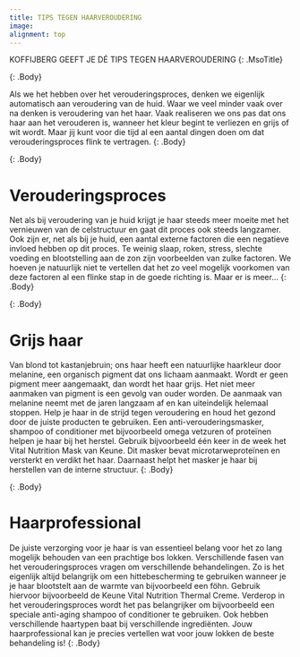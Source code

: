 ```yaml
---
title: TIPS TEGEN HAARVEROUDERING
image:
alignment: top
---
```


KOFFIJBERG GEEFT JE D&Eacute; TIPS TEGEN HAARVEROUDERING
{: .MsoTitle}

{: .Body}

Als we het hebben over het verouderingsproces, denken we eigenlijk automatisch aan veroudering van de huid. Waar we veel minder vaak over na denken is veroudering van het haar. Vaak realiseren we ons pas dat ons haar aan het verouderen is, wanneer het kleur begint te verliezen en grijs of wit wordt. Maar jij kunt voor die tijd al een aantal dingen doen om dat verouderingsproces flink te vertragen.
{: .Body}

{: .Body}

# Verouderingsproces

Net als bij veroudering van je huid krijgt je haar steeds meer moeite met het vernieuwen van de celstructuur en gaat dit proces ook steeds langzamer. Ook zijn er, net als bij je huid, een aantal externe factoren die een negatieve invloed hebben op dit proces. Te weinig slaap, roken, stress, slechte voeding en blootstelling aan de zon zijn voorbeelden van zulke factoren. We hoeven je natuurlijk niet te vertellen dat het zo veel mogelijk voorkomen van deze factoren al een flinke stap in de goede richting is. Maar er is meer…
{: .Body}

{: .Body}

# Grijs haar

Van blond tot kastanjebruin; ons haar heeft een natuurlijke haarkleur door melanine, een organisch pigment dat ons lichaam aanmaakt. Wordt er geen pigment meer aangemaakt, dan wordt het haar grijs. Het niet meer aanmaken van pigment is een gevolg van ouder worden. De aanmaak van melanine neemt met de jaren langzaam af en kan uiteindelijk helemaal stoppen. Help je haar in de strijd tegen veroudering en houd het gezond door de juiste producten te gebruiken. Een anti-verouderingsmasker, shampoo of conditioner met bijvoorbeeld omega vetzuren of prote&iuml;nen helpen je haar bij het herstel. Gebruik bijvoorbeeld &eacute;&eacute;n keer in de week het Vital Nutrition Mask van Keune. Dit masker bevat microtarweprote&iuml;nen en versterkt en verdikt het haar. Daarnaast helpt het masker je haar bij herstellen van de interne structuur.
{: .Body}

{: .Body}

# Haarprofessional

De juiste verzorging voor je haar is van essentieel belang voor het zo lang mogelijk behouden van een prachtige bos lokken. Verschillende fasen van het verouderingsproces vragen om verschillende behandelingen. Zo is het eigenlijk altijd belangrijk om een hittebescherming te gebruiken wanneer je je haar blootstelt aan de warmte van bijvoorbeeld een f&ouml;hn. Gebruik hiervoor bijvoorbeeld de Keune Vital Nutrition Thermal Creme. Verderop in het verouderingsproces wordt het pas belangrijker om bijvoorbeeld een speciale anti-aging shampoo of conditioner te gebruiken. Ook hebben verschillende haartypen baat bij verschillende ingredi&euml;nten. Jouw haarprofessional kan je precies vertellen wat voor jouw lokken de beste behandeling is!
{: .Body}